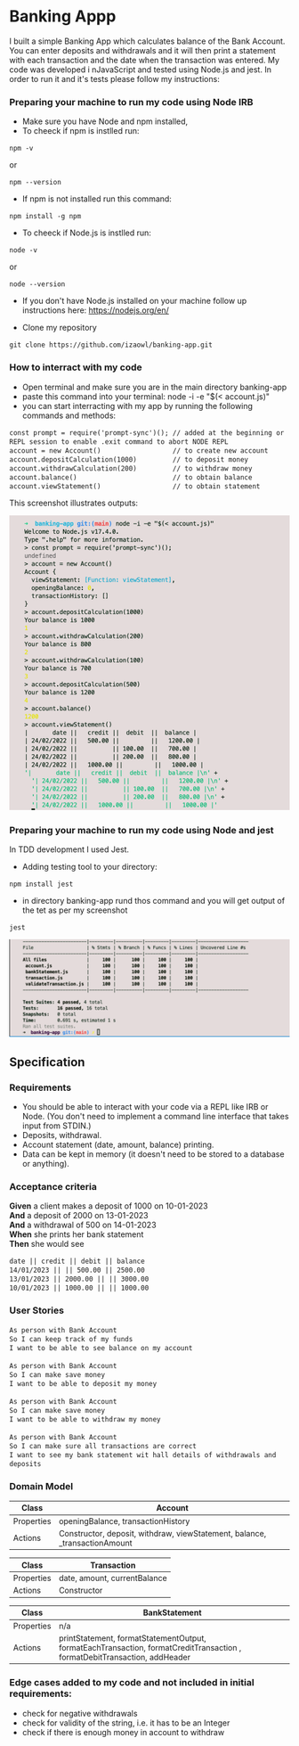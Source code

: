 # Banking Appp

I built a simple Banking App which calculates balance of the Bank Account. You can enter deposits and withdrawals and it will then print a statement with each transaction and the date when the transaction was entered.
My code was developed i nJavaScript and tested using Node.js and jest. In order to run it and it's tests please follow my instructions:
### Preparing your machine to run my code using Node IRB

* Make sure you have Node and npm installed,
* To cheeck if npm is instlled run:
```
npm -v  
```
or
```
npm --version
```
* If npm is not installed run this command:
```
npm install -g npm
```
* To cheeck if Node.js is instlled run:
```
node -v
```
or
```
node --version
```
* If you don't have Node.js installed on your machine follow up instructions here: https://nodejs.org/en/

* Clone my repository
```
git clone https://github.com/izaowl/banking-app.git
```

### How to interract with my code

* Open terminal and make sure you are in the main directory banking-app
* paste this command into your terminal: node -i -e "$(< account.js)"
* you can start interracting with my app by running the following commands and methods:

```
const prompt = require('prompt-sync')(); // added at the beginning or REPL session to enable .exit command to abort NODE REPL
account = new Account()                  // to create new account
account.depositCalculation(1000)         // to deposit money
account.withdrawCalculation(200)         // to withdraw money
account.balance()                        // to obtain balance
account.viewStatement()                  // to obtain statement
```
This screenshot illustrates outputs:

![Alt text](/images/REPL_Node_output.png?raw=true "REPL Node output")

### Preparing your machine to run my code using Node and jest
In TDD development I used Jest.

* Adding testing tool to your directory: 
```
npm install jest
```

* in directory banking-app rund thos command and you will get output of the tet as per my screenshot
```
jest
```

![Alt text](/images/code_coverage.png?raw=true "Code coverage")

## Specification

### Requirements

- You should be able to interact with your code via a REPL like IRB or Node. (You don't need to implement a command line interface that takes input from STDIN.)
- Deposits, withdrawal.
- Account statement (date, amount, balance) printing.
- Data can be kept in memory (it doesn't need to be stored to a database or anything).

### Acceptance criteria

**Given** a client makes a deposit of 1000 on 10-01-2023  
**And** a deposit of 2000 on 13-01-2023  
**And** a withdrawal of 500 on 14-01-2023  
**When** she prints her bank statement  
**Then** she would see

```
date || credit || debit || balance
14/01/2023 || || 500.00 || 2500.00
13/01/2023 || 2000.00 || || 3000.00
10/01/2023 || 1000.00 || || 1000.00

```

### User Stories

```
As person with Bank Account
So I can keep track of my funds
I want to be able to see balance on my account

As person with Bank Account
So I can make save money
I want to be able to deposit my money

As person with Bank Account
So I can make save money
I want to be able to withdraw my money

As person with Bank Account
So I can make sure all transactions are correct
I want to see my bank statement wit hall details of withdrawals and deposits
```

### Domain Model


| Class         | Account                                                                    |
|---------------|----------------------------------------------------------------------------|
| Properties    | openingBalance, transactionHistory                                         |
| Actions       | Constructor, deposit, withdraw, viewStatement, balance, _transactionAmount |                        |

| Class         | Transaction                  |
|---------------|------------------------------|
| Properties    | date, amount, currentBalance |
| Actions       | Constructor                  |

| Class         | BankStatement
|---------------|---------------------------------------------------------------------------------------------------------------------------|
| Properties    |   n/a                                                                                                                     | 
| Actions       | printStatement, formatStatementOutput, formatEachTransaction, formatCreditTransaction , formatDebitTransaction, addHeader |


### Edge cases added to my code and not included in initial requirements:
* check for negative withdrawals
* check for validity of the string, i.e. it has to be an Integer
* check if there is enough money in account to withdraw

